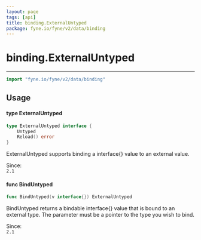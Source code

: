 ```yaml
---
layout: page
tags: [api]
title: binding.ExternalUntyped
package: fyne.io/fyne/v2/data/binding
---
```


# binding.ExternalUntyped
---
```go
import "fyne.io/fyne/v2/data/binding"
```

## Usage

#### type ExternalUntyped

```go
type ExternalUntyped interface {
	Untyped
	Reload() error
}
```

ExternalUntyped supports binding a interface{} value to an external value.


<div class="since">Since: <code>
2.1</code></div>

#### func  BindUntyped

```go
func BindUntyped(v interface{}) ExternalUntyped
```
BindUntyped returns a bindable interface{} value that is bound to an external type. The parameter must be a pointer to the type you wish to bind.


<div class="since">Since: <code>
2.1</code></div>
